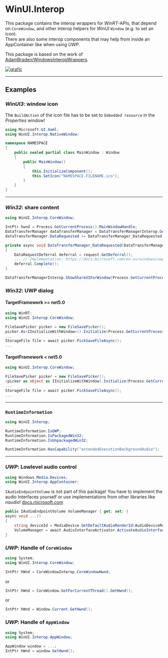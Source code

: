 # WinUI.Interop
This package contains the interop wrappers for *WinRT*-APIs, that depend on `CoreWindow`, and other interop helpers for *WinUI* `Window` (e.g. to set an icon).   
There are also some interop components that may help from inside an AppContainer like when using *UWP*.   
   
This package is based on the work of [AdamBraden/WindowsInteropWrappers](https://github.com/AdamBraden/WindowsInteropWrappers).   
   
  
[![grafic](https://img.shields.io/static/v1?label=Nuget&message=WinUI.Interop&color=004880&style=for-the-badge&logo=nuget)](https://www.nuget.org/packages/WinUI.Interop/)

---

## Examples
### *WinUI3*: window icon
The `BuildAction` of the icon file has to be set to `Embedded resource` in the *Properties* window!
```csharp
using Microsoft.UI.Xaml;
using WinUI.Interop.NativeWindow;

namespace NAMESPACE
{
    public sealed partial class MainWindow : Window
    {
        public MainWindow()
        {
            this.InitializeComponent();
            this.SetIcon("NAMESPACE.FILENAME.ico");
        }
    }
}
```

---

### *Win32*: share content
```csharp
using WinUI.Interop.CoreWindow;
```
```csharp
IntPtr hwnd = Process.GetCurrentProcess().MainWindowHandle;
DataTransferManager dataTransferManager = DataTransferManagerInterop.GetForWindow(hwnd);
dataTransferManager.DataRequested += DataTransferManager_DataRequested;
```
```csharp
private async void DataTransferManager_DataRequested(DataTransferManager sender, DataRequestedEventArgs args)
{
    DataRequestDeferral deferral = request.GetDeferral();
    ... // Implementation: https://docs.microsoft.com/en-us/windows/uwp/app-to-app/share-data
    deferral.Complete();
}
```
```csharp
DataTransferManagerInterop.ShowShareUIForWindow(Process.GetCurrentProcess().MainWindowHandle);
```

### *Win32*: UWP dialog
#### TargetFramework >= net5.0
```csharp
using WinRT;
using WinUI.Interop.CoreWindow;
```
```csharp
FileSavePicker picker = new FileSavePicker();
picker.As<IInitializeWithWindow>().Initialize(Process.GetCurrentProcess().MainWindowHandle);
...
StorageFile file = await picker.PickSaveFileAsync();
...
```
#### TargetFramework < net5.0
```csharp
using WinUI.Interop.CoreWindow;
```
```csharp
FileSavePicker picker = new FileSavePicker();
(picker as object as IInitializeWithWindow).Initialize(Process.GetCurrentProcess().MainWindowHandle);
...
StorageFile file = await picker.PickSaveFileAsync();
...
```

---

### `RuntimeInformation`
```csharp
using WinUI.Interop;
```
```csharp
RuntimeInformation.IsUWP;
RuntimeInformation.IsPackagedWin32;
RuntimeInformation.IsUnpackagedWin32;

RuntimeInformation.HasCapability("extendedExecutionBackgroundAudio");
```

---

### *UWP*: Lowlevel audio control
```csharp
using Windows.Media.Devices;
using WinUI.Interop.AppContainer;
```
`IAudioEndpointVolume` is not part of this package! You have to implement the audio Interfaces yourself or use implementations from other libraries like *naudio*! [docs.microsoft.com](https://docs.microsoft.com/en-us/windows/win32/api/_coreaudio/)
```csharp
public IAudioEndpointVolume VolumeManager { get; set; }
async void ...()
{
    string deviceId = MediaDevice.GetDefaultAudioRenderId(AudioDeviceRole.Default);
    VolumeManager = await AudioInterfaceActivator.ActivateAudioInterfaceAsync<IAudioEndpointVolume>(deviceId);
}
```

### *UWP*: Handle of `CoreWindow`
```csharp
using System;
using WinUI.Interop.CoreWindow;
```
```csharp
IntPtr hWnd = CoreWindowInterop.CoreWindowHwnd;
```
or
```csharp
IntPtr hWnd = CoreWindow.GetForCurrentThread().GetHwnd();
```
or
```csharp
IntPtr hWnd = Window.Current.GetHwnd();
```

### *UWP*: Handle of `AppWindow`
```csharp
using System;
using WinUI.Interop.AppWindow;
```
```csharp
AppWindow window = ...;
IntPtr hWnd = window.GetHwnd();
```